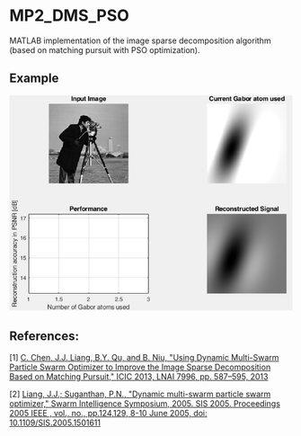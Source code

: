 # MP2_DMS_PSO
MATLAB implementation of the image sparse decomposition algorithm (based on matching pursuit with PSO optimization).

## Example
![cameraman](./cameraman.png)


## References: 
[1] [C. Chen, J.J. Liang, B.Y. Qu, and B. Niu, "Using Dynamic Multi-Swarm Particle Swarm Optimizer to Improve the Image Sparse Decomposition Based on Matching Pursuit," ICIC 2013, LNAI 7996, pp. 587–595, 2013](https://link.springer.com/chapter/10.1007/978-3-642-39482-9_68)

[2] [Liang, J.J.; Suganthan, P.N., "Dynamic multi-swarm particle swarm optimizer," Swarm Intelligence Symposium, 2005. SIS 2005. Proceedings 2005 IEEE , vol., no., pp.124,129, 8-10 June 2005, doi: 10.1109/SIS.2005.1501611](https://ieeexplore.ieee.org/document/1501611/)
